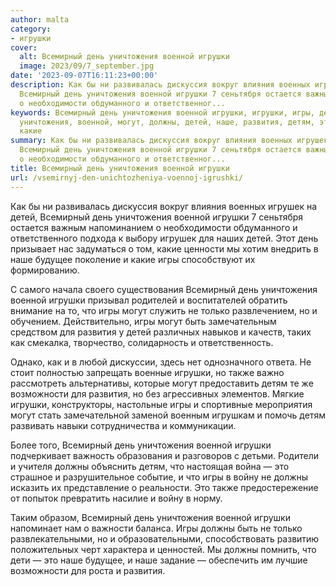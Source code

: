 ```yaml
---
author: malta
category:
- игрушки
cover:
  alt: Всемирный день уничтожения военной игрушки
  image: 2023/09/7_september.jpg
date: '2023-09-07T16:11:23+00:00'
description: Как бы ни развивалась дискуссия вокруг влияния военных игрушек на детей,
  Всемирный день уничтожения военной игрушки 7 сеньтября остается важным напоминанием
  о необходимости обдуманного и ответственног...
keywords: Всемирный день уничтожения военной игрушки, игрушки, игры, день, всемирный,
  уничтожения, военной, могут, должны, детей, наше, развития, детям, это, игрушек,
  какие
summary: Как бы ни развивалась дискуссия вокруг влияния военных игрушек на детей,
  Всемирный день уничтожения военной игрушки 7 сеньтября остается важным напоминанием
  о необходимости обдуманного и ответственног...
title: Всемирный день уничтожения военной игрушки
url: /vsemirnyj-den-unichtozheniya-voennoj-igrushki/
---
```


Как бы ни развивалась дискуссия вокруг влияния военных игрушек на детей, Всемирный день уничтожения военной игрушки 7 сеньтября остается важным напоминанием о необходимости обдуманного и ответственного подхода к выбору игрушек для наших детей. Этот день призывает нас задуматься о том, какие ценности мы хотим внедрить в наше будущее поколение и какие игры способствуют их формированию.

С самого начала своего существования Всемирный день уничтожения военной игрушки призывал родителей и воспитателей обратить внимание на то, что игры могут служить не только развлечением, но и обучением. Действительно, игры могут быть замечательным средством для развития у детей различных навыков и качеств, таких как смекалка, творчество, солидарность и ответственность.

Однако, как и в любой дискуссии, здесь нет однозначного ответа. Не стоит полностью запрещать военные игрушки, но также важно рассмотреть альтернативы, которые могут предоставить детям те же возможности для развития, но без агрессивных элементов. Мягкие игрушки, конструкторы, настольные игры и спортивные мероприятия могут стать замечательной заменой военным игрушкам и помочь детям развивать навыки сотрудничества и коммуникации.

Более того, Всемирный день уничтожения военной игрушки подчеркивает важность образования и разговоров с детьми. Родители и учителя должны объяснить детям, что настоящая война — это страшное и разрушительное событие, и что игры в войну не должны исказить их представление о реальности. Это также предостережение от попыток превратить насилие и войну в норму.

Таким образом, Всемирный день уничтожения военной игрушки напоминает нам о важности баланса. Игры должны быть не только развлекательными, но и образовательными, способствовать развитию положительных черт характера и ценностей. Мы должны помнить, что дети — это наше будущее, и наше задание — обеспечить им лучшие возможности для роста и развития.